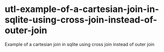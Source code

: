 # utl-example-of-a-cartesian-join-in-sqlite-using-cross-join-instead-of-outer-join
Example of a cartesian join in sqlite using cross join instead of outer join 

